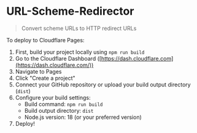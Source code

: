 # URL-Scheme-Redirector
> Convert scheme URLs to HTTP redirect URLs

To deploy to Cloudflare Pages:

1. First, build your project locally using `npm run build`
2. Go to the Cloudflare Dashboard ([https://dash.cloudflare.com](https://dash.cloudflare.com/))
3. Navigate to Pages
4. Click "Create a project"
5. Connect your GitHub repository or upload your build output directory (`dist`)
6. Configure your build settings:
   - Build command: `npm run build`
   - Build output directory: `dist`
   - Node.js version: 18 (or your preferred version)
7. Deploy!
